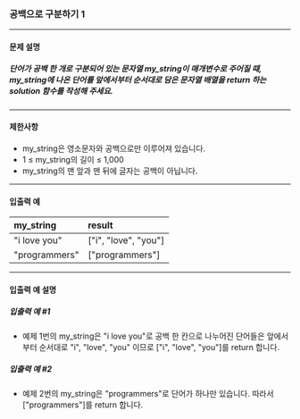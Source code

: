 ### 공백으로 구분하기 1

***

#### 문제 설명
##### 단어가 공백 한 개로 구분되어 있는 문자열 my_string이 매개변수로 주어질 때, my_string에 나온 단어를 앞에서부터 순서대로 담은 문자열 배열을 return 하는 solution 함수를 작성해 주세요.

***

#### 제한사항
* my_string은 영소문자와 공백으로만 이루어져 있습니다.
* 1 ≤ my_string의 길이 ≤ 1,000
* my_string의 맨 앞과 맨 뒤에 글자는 공백이 아닙니다.

***

#### 입출력 예
my_string	   |result              |
|:--           |:--
"i love you"   |["i", "love", "you"]|
"programmers"  |["programmers"]     |

***

#### 입출력 예 설명
##### 입출력 예 #1
* 예제 1번의 my_string은 "i love you"로 공백 한 칸으로 나누어진 단어들은 앞에서부터 순서대로 "i", "love", "you" 이므로 ["i", "love", "you"]를 return 합니다.

##### 입출력 예 #2
* 예제 2번의 my_string은 "programmers"로 단어가 하나만 있습니다. 따라서 ["programmers"]를 return 합니다.